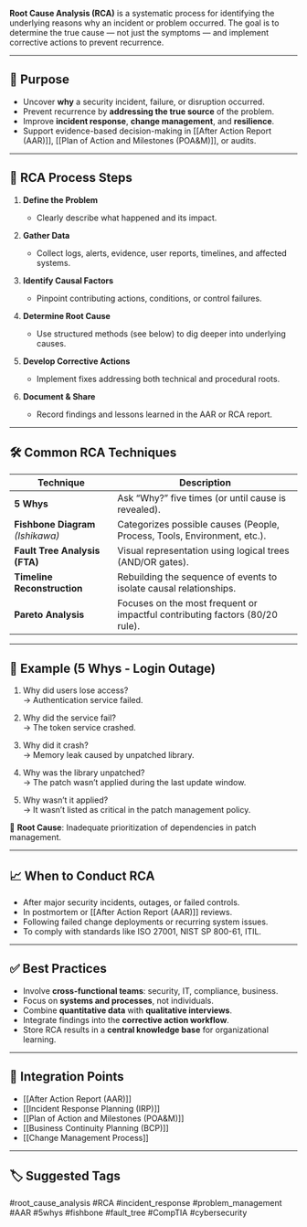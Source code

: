 **Root Cause Analysis (RCA)** is a systematic process for identifying the underlying reasons why an incident or problem occurred. The goal is to determine the true cause — not just the symptoms — and implement corrective actions to prevent recurrence.

---

## 🎯 Purpose

- Uncover **why** a security incident, failure, or disruption occurred.
- Prevent recurrence by **addressing the true source** of the problem.
- Improve **incident response**, **change management**, and **resilience**.
- Support evidence-based decision-making in [[After Action Report (AAR)]], [[Plan of Action and Milestones (POA&M)]], or audits.

---

## 🧱 RCA Process Steps

1. **Define the Problem**
   - Clearly describe what happened and its impact.

2. **Gather Data**
   - Collect logs, alerts, evidence, user reports, timelines, and affected systems.

3. **Identify Causal Factors**
   - Pinpoint contributing actions, conditions, or control failures.

4. **Determine Root Cause**
   - Use structured methods (see below) to dig deeper into underlying causes.

5. **Develop Corrective Actions**
   - Implement fixes addressing both technical and procedural roots.

6. **Document & Share**
   - Record findings and lessons learned in the AAR or RCA report.

---

## 🛠 Common RCA Techniques

| Technique           | Description                                                                 |
|---------------------|-----------------------------------------------------------------------------|
| **5 Whys**           | Ask “Why?” five times (or until cause is revealed).                         |
| **Fishbone Diagram** *(Ishikawa)* | Categorizes possible causes (People, Process, Tools, Environment, etc.). |
| **Fault Tree Analysis (FTA)** | Visual representation using logical trees (AND/OR gates).              |
| **Timeline Reconstruction** | Rebuilding the sequence of events to isolate causal relationships.     |
| **Pareto Analysis**   | Focuses on the most frequent or impactful contributing factors (80/20 rule).|

---

## 📘 Example (5 Whys - Login Outage)

1. Why did users lose access?  
   → Authentication service failed.

2. Why did the service fail?  
   → The token service crashed.

3. Why did it crash?  
   → Memory leak caused by unpatched library.

4. Why was the library unpatched?  
   → The patch wasn’t applied during the last update window.

5. Why wasn’t it applied?  
   → It wasn’t listed as critical in the patch management policy.

🧠 **Root Cause**: Inadequate prioritization of dependencies in patch management.

---

## 📈 When to Conduct RCA

- After major security incidents, outages, or failed controls.
- In postmortem or [[After Action Report (AAR)]] reviews.
- Following failed change deployments or recurring system issues.
- To comply with standards like ISO 27001, NIST SP 800-61, ITIL.

---

## ✅ Best Practices

- Involve **cross-functional teams**: security, IT, compliance, business.
- Focus on **systems and processes**, not individuals.
- Combine **quantitative data** with **qualitative interviews**.
- Integrate findings into the **corrective action workflow**.
- Store RCA results in a **central knowledge base** for organizational learning.

---

## 🔗 Integration Points

- [[After Action Report (AAR)]]
- [[Incident Response Planning (IRP)]]
- [[Plan of Action and Milestones (POA&M)]]
- [[Business Continuity Planning (BCP)]]
- [[Change Management Process]]

---

## 🏷 Suggested Tags

#root_cause_analysis #RCA #incident_response #problem_management #AAR #5whys #fishbone #fault_tree #CompTIA #cybersecurity

